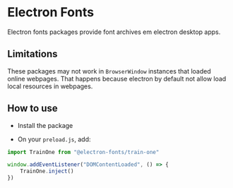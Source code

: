 # Electron Fonts

Electron fonts packages provide font archives em electron desktop apps.

## Limitations

These packages may not work in `BrowserWindow` instances that loaded online webpages. That happens because electron by default not allow load local resources in webpages.

## How to use

* Install the package

* On your `preload.js`, add:

```ts
import TrainOne from "@electron-fonts/train-one"

window.addEventListener("DOMContentLoaded", () => {
    TrainOne.inject()
})
```
